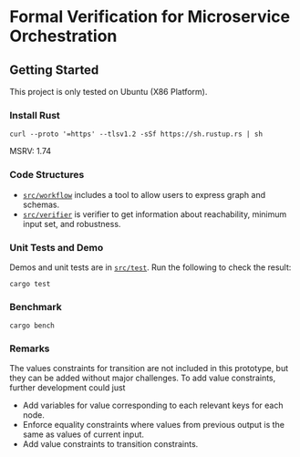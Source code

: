 # Formal Verification for Microservice Orchestration

## Getting Started

This project is only tested on Ubuntu (X86 Platform).

### Install Rust
```
curl --proto '=https' --tlsv1.2 -sSf https://sh.rustup.rs | sh
```
MSRV: 1.74

### Code Structures
- [`src/workflow`](https://github.com/ZhenbangYou/cs257-project/tree/main/src/workflow) includes a tool to allow users to express graph and schemas.
- [`src/verifier`](https://github.com/ZhenbangYou/cs257-project/blob/main/src/verifier/mod.rs) is verifier to get information about reachability, minimum input set, and robustness.

### Unit Tests and Demo
Demos and unit tests are in [`src/test`](https://github.com/ZhenbangYou/cs257-project/blob/main/tests/workflow_graph.rs). Run the following to check the result:
```
cargo test
```

### Benchmark
```
cargo bench
```

### Remarks

The values constraints for transition are not included in this prototype, but they can be added without major challenges. To add value constraints, further development could just
- Add variables for value corresponding to each relevant keys for each node.
- Enforce equality constraints where values from previous output is the same as values of current input.
- Add value constraints to transition constraints. 
